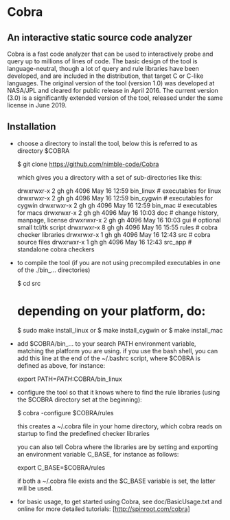 # Cobra
## An interactive static source code analyzer

Cobra is a fast code analyzer that can be used
to interactively probe and query up to millions of lines
of code. The basic design of the tool is language-neutral,
though a lot of query and rule libraries have been
developed, and are included in the distribution, that target
C or C-like languages. The original version of the tool
(version 1.0) was developed at NASA/JPL and cleared
for public release in April 2016. The current version (3.0)
is a significantly extended version of the tool,
released under the same license in June 2019.

## Installation

* choose a directory to install the tool,
   below this is referred to as directory $COBRA

   $ git clone https://github.com/nimble-code/Cobra

   which gives you a directory with a set of
   sub-directories like this:

   drwxrwxr-x 2 gh gh 4096 May 16 12:59 bin_linux  # executables for linux
   drwxrwxr-x 2 gh gh 4096 May 16 12:59 bin_cygwin # executables for cygwin
   drwxrwxr-x 2 gh gh 4096 May 16 12:59 bin_mac    # executables for macs
   drwxrwxr-x 2 gh gh 4096 May 16 10:03 doc     # change history, manpage, license
   drwxrwxr-x 2 gh gh 4096 May 16 10:03 gui     # optional small tcl/tk script
   drwxrwxr-x 8 gh gh 4096 May 16 15:55 rules   # cobra checker libraries
   drwxrwxr-x 1 gh gh 4096 May 16 12:43 src     # cobra source files
   drwxrwxr-x 1 gh gh 4096 May 16 12:43 src_app # standalone cobra checkers

* to compile the tool (if you are not using precompiled executables in one
  of the ./bin_... directories)

   $ cd src
   # depending on your platform, do:
   	$ sudo make install_linux
     or
   	$ make install_cygwin
     or
   	$ make install_mac

* add $COBRA/bin_... to your search PATH environment variable, matching
   the platform you are using.
   if you use the bash shell, you can add this line at the end
   of the ~/.bashrc script, where $COBRA is defined as above,
   for instance:

     export PATH=$PATH:$COBRA/bin_linux

* configure the tool so that it knows where to find the rule libraries
  (using the $COBRA directory set at the beginning):

   $ cobra -configure $COBRA/rules

   this creates a ~/.cobra file in your home directory, which
   cobra reads on startup to find the predefined checker libraries

   you can also tell Cobra where the libraries are by setting and
   exporting an environment variable C_BASE, for instance as follows:

     export C_BASE=$COBRA/rules

   if both a ~/.cobra file exists and the $C_BASE variable is set, the
   latter will be used.

* for basic usage, to get started using Cobra, see doc/BasicUsage.txt
   and online for more detailed tutorials: [http://spinroot.com/cobra]
